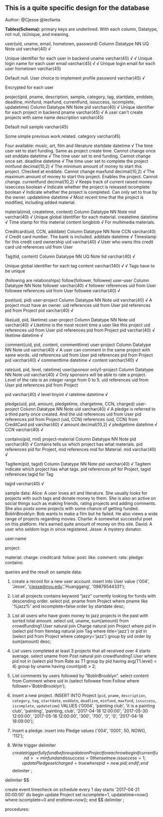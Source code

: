 ## This is a quite specific design for the database 
Author: @Cjesse  @leofanta

**Tables(Schema):**
primary keys are underlined. With each column, Datatype, not null, isUnique, and meaning.

user(uid, uname, email, hometown, password)
Column
Datatype
NN
UQ
Note
uid
varchar(40)
√


Unique identifier for each user in backend
uname
varchar(40)
√
√
Unique login name for each user
email
varchar(45)
√
√
Unique login email for each user
hometown
varchar(45)




Default null. User choice to implement profile
password
varchar(45)
√


Encrypted for each user

project(pid, pname, description, sample, category, tag, startdate, enddate, deadline, minfund, maxfund, currentfund, issuccess, iscomplete, updatetime)
Column
Datatype
NN
Note
pid
varchar(40)
√
Unique identifier for each project in backend
pname
varchar(45)
√
A user can't create projects with same name
description
varchar(45)
 
Default null
sample
varchar(45)
 
Some simple previous work related.
category
varchar(45)


Four available: music, art, film and literature
startdate
datetime
√
The time user set to start funding. Same as project create time. Cannot change once set
enddate
datetime
√
The time user set to end funding. Cannot change once set.
deadline
datetime
√
The time user set to complete the project
minfund
decimal(10,2)
√
The minimum amount of money to start this project. Checked at enddate. Cannot change
maxfund
decimal(10,2)
√
The maximum amount of money to start this project. Enables the project. Cannot change.
currentfund
decimal(10,2)
√
Keeps track of current raised money
isseccess
boolean
√
Indicate whether the project is released
iscomplete
boolean
√
Indicate whether the project is completed. Can only set to true by the owner.
updatetime
datetime
√
Most recent time that the project is modified, including added material.

material(mid, createtime, content)
Column
Datatype
NN
Note
mid
varchar(40)
√
Unique global identifier for each material.
createtime
datetime
√
Time stamp for this material
content
longblob
√
For multimedia materials.

Creditcard(uid, CCN, adddate)
Column
Datatype
NN
Note
CCN
varchar(40)
√
Credit card number. The bank is included.
adddate
datetime
√
Timestamp for this credit card ownership
uid
varchar(40)
√
User who owns this credit card
uid references uid from User

Tag(tid, content)
Column
Datatype
NN
UQ
Note
tid
varchar(40)
√
 
Unique global identifier for each tag
content
varchar(140)
√
√
Tags have to be unique

(following are relationships)
follow(follower, followee) user-user
Column
Datatype
NN
Note
follower
varchar(40)
√
follower references uid from User
followee references uid from User
followee
varchar(40)
√

post(uid, pid) user-project
Column
Datatype
NN
Note
uid
varchar(40)
√
A project must have an owner.
uid references uid from User
pid references pid from Project
pid
varchar(40)
√


like(uid, pid, liketime) user-project
Column
Datatype
NN
Note
uid
varchar(40)
√
Liketime is the most recent time a user like this project
uid references uid from User
pid references pid from Project
pid
varchar(40)
√
liketime
datetime
√


comment(uid, pid, content, commenttime) user-project
Column
Datatype
NN
Note
uid
varchar(40)
√
A user can comment in the same project with same words.
uid references uid from User
pid references pid from Project
pid
varchar(40)
√
commenttime
datetime
√
content
varchar(140)
√

rate(uid, pid, level, ratetime) user(sponsor only!)-project
Column
Datatype
NN
Note
uid
varchar(40)
√
Only sponsors will be able to rate a project. Level of the rate is an integer range from 0 to 5.
uid references uid from User
pid references pid from Project
 
pid
varchar(40)
√
level
tinyint
√
ratetime
datetime
√


pledge(uid, pid, amount, pledgetime, chargetime, CCN, charged) user-project
Column
Datatype
NN
Note
uid
varchar(40)
√
A pledge is referred to a third party once created. And the
uid references uid from User
pid references pid from Project
(uid, CCN) references (uid, CCN) from CreditCard
pid
varchar(40)
√
amount
decimal(10,2)
√
pledgetime
datetime
√
CCN
varchar(40)
√

contains(pid, mid) project-material
Column
Datatype
NN
Note
pid
varchar(40)
√
Contains tells us which project has what materials. pid references pid for Project,
mid references mid for Material.
mid
varchar(40)
√


TagItem(pid, tagid)
Column
Datatype
NN
Note
pid
varchar(40)
√
 Tagitem indicate which project has what tags. pid references pif for Project, tagid references tagid for Tag
 
tagid
varchar(40)
√


sample data:
Alice: A user loves art and literature. She usually looks for projects with such tags and donate money to them. She is also an active on social things such as making friends, rating projects and  adding comments. She also posts some projects with some chance of getting funded.
BobInBrooklyn: Bob wants to make a film but he failed. He also views a wide range of projects regarding movies.
Charlie: A somewhat successful poet on this platform. He’s earned quite amount of money on this site.
David: A user who seldom logs in since registered.
Jesse: A mystery donator. 

user:name

project:

material: 
charge:
creditcard:
follow: 
post:
like:
comment:
rate:
pledge:
contains:

queries and the result on sample data:
1. create a record for a new user account.
insert into User value ('004', 'Jesse', 'cjesse@nyu.edu','Huanggang', '09876544331');
 
2. List all projects contains keyword “jazz” currently looking for funds with descending order.
select pid, pname
from Project
where pname like '%jazz%' and iscomplete=false
order by startdate desc;
 
3. List all users who have given money to jazz projects in the past with sorted total amount.
select uid, uname, sum(amount)
from crowdfunding1.User natural join Charge natural join Project
where pid in (select pid
   	        from Itemtag natural join Tag
   	        where title='jazz')
or pid in (select pid
   	 	from Project
            where category='jazz')
group by uid
order by sum(amount) desc;
 
4. List users completed at least 3 projects that all received over 4 starts average.
select uname
from Post natural join crowdfunding1.User
where pid not in (select pid
          	 	from Rate as T1
                  group by pid
                  having avg(T1.level) < 4)
group by uname
having count(pid) > 2;
 
5. List comments by users followed by “BobInBrooklyn”.
select content
from Comment
where uid in (select followee
   	        from Follow
               where follower='BobInBrooklyn');
 
 
6. Insert a new project.
INSERT INTO Project
(`pid`, `pname`, `description`, `category`, `tag`, `startdate`, `enddate`, `deadline`, `minfund`, `maxfund`, `issuccess`, `iscomplete`, `updatetime`)
VALUES ('0004', 'painting club', 'it is a painting club', 'painting', 'painting, club', '2017-04-18 12:00:00', '2017-05-30 12:00:00', '2017-05-16 12:00:00', '300', '700', '0', '0', '2017-04-18 18:09:00');
 
 
7. Insert a pledge.
insert into Pledge
values ('004', '0001', 50, NOW(), '112');
 
 
8. Write trigger
delimiter $$
create trigger fullyfund before update on Project
for each row
   	begin
          	if currentfund >= minfund and issuccess = 0 then
                  	set new.issuccess = 1;
                  	update Pledge set charged=true where pid=new.pid;
          	end if ;
   	end$$
delimiter ;
 
delimiter $$
 
create event timecheck
on schedule every 1 day starts '2017-04-21 00:00:00'
do begin
   	update Project
   set iscomplete=1, updatetime=now()
   where iscomplete=0 and endtime=now();
   end $$
delimiter ;



procedures:

